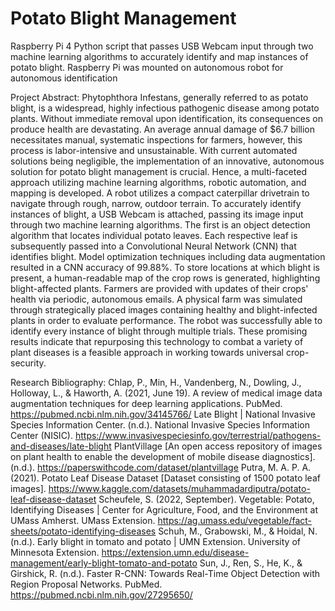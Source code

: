 # Potato Blight Management
Raspberry Pi 4 Python script that passes USB Webcam input through two machine learning algorithms to accurately identify and map instances of potato blight. Raspberry Pi was mounted on autonomous robot for autonomous identification

Project Abstract:
Phytophthora Infestans, generally referred to as potato blight, is a widespread, highly infectious pathogenic disease among potato plants. Without immediate removal upon identification, its consequences on produce health are devastating. An average annual damage of $6.7 billion necessitates manual, systematic inspections for farmers, however, this process is labor-intensive and unsustainable. With current automated solutions being negligible, the implementation of an innovative, autonomous solution for potato blight management is crucial. Hence, a multi-faceted approach utilizing machine learning algorithms, robotic automation, and mapping is developed. A robot utilizes a compact caterpillar drivetrain to navigate through rough, narrow, outdoor terrain. To accurately identify instances of blight, a USB Webcam is attached, passing its image input through two machine learning algorithms. The first is an object detection algorithm that locates individual potato leaves. Each respective leaf is subsequently passed into a Convolutional Neural Network (CNN) that identifies blight. Model optimization techniques including data augmentation resulted in a CNN accuracy of 99.88%. To store locations at which blight is present, a human-readable map of the crop rows is generated, highlighting blight-affected plants. Farmers are provided with updates of their crops' health via periodic, autonomous emails. A physical farm was simulated through strategically placed images containing healthy and blight-infected plants in order to evaluate performance. The robot was successfully able to identify every instance of blight through multiple trials. These promising results indicate that repurposing this technology to combat a variety of plant diseases is a feasible approach in working towards universal crop-security.

Research Bibliography:
Chlap, P., Min, H., Vandenberg, N., Dowling, J., Holloway, L., & Haworth, A. (2021, June 19). A review of medical image data augmentation techniques for deep learning applications. PubMed. https://pubmed.ncbi.nlm.nih.gov/34145766/
Late Blight | National Invasive Species Information Center. (n.d.). National Invasive Species Information Center (NISIC). https://www.invasivespeciesinfo.gov/terrestrial/pathogens-and-diseases/late-blight
PlantVillage [An open access repository of images on plant health to enable the development of mobile disease diagnostics]. (n.d.). https://paperswithcode.com/dataset/plantvillage
Putra, M. A. P. A. (2021). Potato Leaf Disease Dataset [Dataset consisting of 1500 potato leaf images]. https://www.kaggle.com/datasets/muhammadardiputra/potato-leaf-disease-dataset
Scheufele, S. (2022, September). Vegetable: Potato, Identifying Diseases | Center for Agriculture, Food, and the Environment at UMass Amherst. UMass Extension. https://ag.umass.edu/vegetable/fact-sheets/potato-identifying-diseases
Schuh, M., Grabowski, M., & Hoidal, N. (n.d.). Early blight in tomato and potato | UMN Extension. University of Minnesota Extension. https://extension.umn.edu/disease-management/early-blight-tomato-and-potato
Sun, J., Ren, S., He, K., & Girshick, R. (n.d.). Faster R-CNN: Towards Real-Time Object Detection with Region Proposal Networks. PubMed. https://pubmed.ncbi.nlm.nih.gov/27295650/

